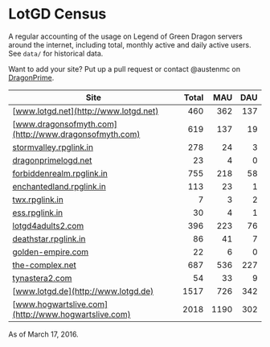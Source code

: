 # LotGD Census
A regular accounting of the usage on Legend of Green Dragon servers around the internet, including total, monthly active and daily active users. See `data/` for historical data.

Want to add your site? Put up a pull request or contact @austenmc on [DragonPrime](http://dragonprime.net).


Site | Total | MAU | DAU
--- | ---:| ---:| ---:
[www.lotgd.net](http://www.lotgd.net)|460|362|137
[www.dragonsofmyth.com](http://www.dragonsofmyth.com)|619|137|19
[stormvalley.rpglink.in](http://stormvalley.rpglink.in)|278|24|3
[dragonprimelogd.net](http://dragonprimelogd.net)|23|4|0
[forbiddenrealm.rpglink.in](http://forbiddenrealm.rpglink.in)|755|218|58
[enchantedland.rpglink.in](http://enchantedland.rpglink.in)|113|23|1
[twx.rpglink.in](http://twx.rpglink.in)|7|3|2
[ess.rpglink.in](http://ess.rpglink.in)|30|4|1
[lotgd4adults2.com](http://lotgd4adults2.com)|396|223|76
[deathstar.rpglink.in](http://deathstar.rpglink.in)|86|41|7
[golden-empire.com](http://golden-empire.com)|22|6|0
[the-complex.net](http://the-complex.net)|687|536|227
[tynastera2.com](http://tynastera2.com)|54|33|9
[www.lotgd.de](http://www.lotgd.de)|1517|726|342
[www.hogwartslive.com](http://www.hogwartslive.com)|2018|1190|302

As of March 17, 2016.
